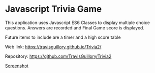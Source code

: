 # Javascript Trivia Game

This application uses Javascript ES6 Classes to display multiple choice questions.
Answers are recorded and Final Game score is displayed. 

Future items to include are a timer and a high score table

Web link:   https://travisguillory.github.io/Trivia2/

Repository: https://github.com/TravisGuillory/Trivia2

[Screenshot](https://github.com/TravisGuillory/Trivia2/blob/master/assets/img/screen.png)
